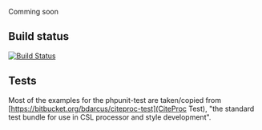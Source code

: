 Comming soon

## Build status
[![Build Status](https://travis-ci.org/geissler/csl.png)](https://travis-ci.org/geissler/csl)

## Tests
Most of the examples for the phpunit-test are taken/copied from [https://bitbucket.org/bdarcus/citeproc-test](CiteProc Test), "the standard test bundle for use in CSL processor and style
development".